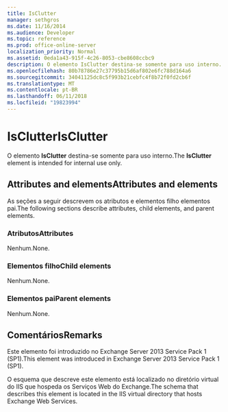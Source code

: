 ```yaml
---
title: IsClutter
manager: sethgros
ms.date: 11/16/2014
ms.audience: Developer
ms.topic: reference
ms.prod: office-online-server
localization_priority: Normal
ms.assetid: 0eda1a43-915f-4c26-8053-cbe8608ccbc9
description: O elemento IsClutter destina-se somente para uso interno.
ms.openlocfilehash: 80b78786e27c37795b15d6af802e6fc788d164a6
ms.sourcegitcommit: 34041125dc8c5f993b21cebfc4f8b72f0fd2cb6f
ms.translationtype: MT
ms.contentlocale: pt-BR
ms.lasthandoff: 06/11/2018
ms.locfileid: "19823994"
---
```

# <a name="isclutter"></a><span data-ttu-id="9e36c-103">IsClutter</span><span class="sxs-lookup"><span data-stu-id="9e36c-103">IsClutter</span></span>

<span data-ttu-id="9e36c-104">O elemento **IsClutter** destina-se somente para uso interno.</span><span class="sxs-lookup"><span data-stu-id="9e36c-104">The **IsClutter** element is intended for internal use only.</span></span> 

## <a name="attributes-and-elements"></a><span data-ttu-id="9e36c-105">Attributes and elements</span><span class="sxs-lookup"><span data-stu-id="9e36c-105">Attributes and elements</span></span>

<span data-ttu-id="9e36c-106">As seções a seguir descrevem os atributos e elementos filho elementos pai.</span><span class="sxs-lookup"><span data-stu-id="9e36c-106">The following sections describe attributes, child elements, and parent elements.</span></span>
  
### <a name="attributes"></a><span data-ttu-id="9e36c-107">Atributos</span><span class="sxs-lookup"><span data-stu-id="9e36c-107">Attributes</span></span>

<span data-ttu-id="9e36c-108">Nenhum.</span><span class="sxs-lookup"><span data-stu-id="9e36c-108">None.</span></span>
  
### <a name="child-elements"></a><span data-ttu-id="9e36c-109">Elementos filho</span><span class="sxs-lookup"><span data-stu-id="9e36c-109">Child elements</span></span>

<span data-ttu-id="9e36c-110">Nenhum.</span><span class="sxs-lookup"><span data-stu-id="9e36c-110">None.</span></span>
  
### <a name="parent-elements"></a><span data-ttu-id="9e36c-111">Elementos pai</span><span class="sxs-lookup"><span data-stu-id="9e36c-111">Parent elements</span></span>

<span data-ttu-id="9e36c-112">Nenhum.</span><span class="sxs-lookup"><span data-stu-id="9e36c-112">None.</span></span>
  
## <a name="remarks"></a><span data-ttu-id="9e36c-113">Comentários</span><span class="sxs-lookup"><span data-stu-id="9e36c-113">Remarks</span></span>

<span data-ttu-id="9e36c-114">Este elemento foi introduzido no Exchange Server 2013 Service Pack 1 (SP1).</span><span class="sxs-lookup"><span data-stu-id="9e36c-114">This element was introduced in Exchange Server 2013 Service Pack 1 (SP1).</span></span>
  
<span data-ttu-id="9e36c-115">O esquema que descreve este elemento está localizado no diretório virtual do IIS que hospeda os Serviços Web do Exchange.</span><span class="sxs-lookup"><span data-stu-id="9e36c-115">The schema that describes this element is located in the IIS virtual directory that hosts Exchange Web Services.</span></span>
  

